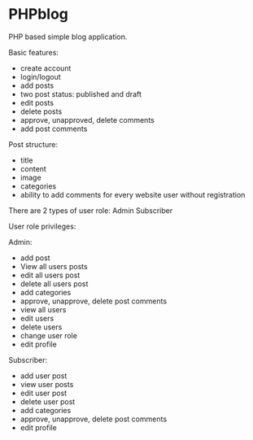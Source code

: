 # PHPblog

PHP based simple blog application. 

Basic features:
- create account
- login/logout
- add posts
- two post status: published and draft
- edit posts
- delete posts
- approve, unapproved, delete comments
- add post comments


Post structure:
- title
- content
- image
- categories
- ability to add comments for every website user without registration


There are 2 types of user role:
Admin
Subscriber


User role privileges:

Admin:
- add post
- View all users posts
- edit all users post
- delete all users post
- add categories
- approve, unapprove, delete post comments
- view all users
- edit users
- delete users
- change user role
- edit profile

Subscriber:

- add user post
- view user posts
- edit user post
- delete user post
- add categories
- approve, unapprove, delete post comments
- edit profile


